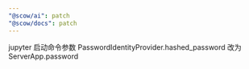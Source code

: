 ```yaml
---
"@scow/ai": patch
"@scow/docs": patch
---
```


jupyter 启动命令参数 PasswordIdentityProvider.hashed_password 改为 ServerApp.password
